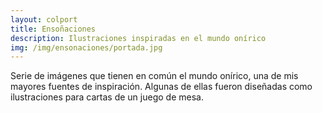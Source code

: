 ```yaml
---
layout: colport
title: Ensoñaciones
description: Ilustraciones inspiradas en el mundo onírico
img: /img/ensonaciones/portada.jpg
---
```


Serie de imágenes que tienen en común el mundo onírico, una de mis mayores fuentes de inspiración. Algunas de ellas fueron diseñadas como ilustraciones para cartas de un juego de mesa.<br/>

<div class="section group">
        <div class="col span_1_of_3">
	  <img class="image_enlarge" src="{{ site.baseurl }}/img/ensonaciones/carta1.jpg" alt=""/>
	</div>
	<div class="col span_1_of_3">	
	  <img class="image_enlarge" src="{{ site.baseurl }}/img/ensonaciones/carta2.jpg" alt=""/>
	</div>
	<div class="col span_1_of_3">	
	  <img class="image_enlarge" src="{{ site.baseurl }}/img/ensonaciones/pinocho.jpg" alt=""/>
	</div>
</div>

<div class="section group">
        <div class="col span_6_of_12">
	  <img class="image_enlarge" src="{{ site.baseurl }}/img/ensonaciones/oso_polar.jpg" alt=""/>
	</div>
        <div class="col span_6_of_12">
	  <img class="image_enlarge" src="{{ site.baseurl }}/img/ensonaciones/ciervo_arena.jpg" alt=""/>
	</div>
</div>

